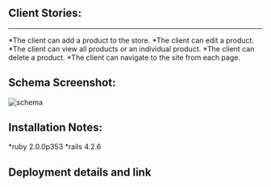 ## Client Stories:
___
*The client can add a product to the store.
*The client can edit a product.
*The client can view all products or an individual product.
*The client can delete a product.
*The client can navigate to the site from each page.

## Schema Screenshot:

![schema]('db/schema1.png')

## Installation Notes:
*ruby 2.0.0p353
*rails 4.2.6

## Deployment details and link
